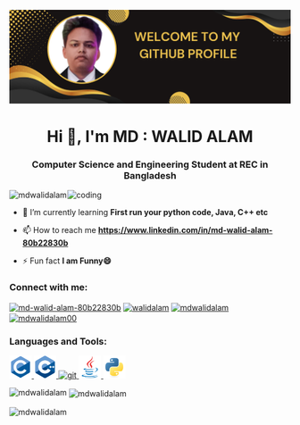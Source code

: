 ![logo](https://github.com/mdwalidalam/mdwalidalam/blob/main/my%20github%20banner.png)
<h1 align="center">Hi 👋, I'm MD : WALID ALAM</h1>
<h3 align="center">Computer Science and Engineering Student at REC in Bangladesh</h3>
<img align="right" alt="coding" width="400" src="https://user-images.githubusercontent.com/55389276/140866485-8fb1c876-9a8f-4d6a-98dc-08c4981eaf70.gif">




<p align="left"> <img src="https://komarev.com/ghpvc/?username=mdwalidalam&label=Profile%20views&color=0e75b6&style=flat" alt="mdwalidalam" /> </p>

- 🌱 I’m currently learning **First run your python code, Java, C++ etc**

- 📫 How to reach me **https://www.linkedin.com/in/md-walid-alam-80b22830b**

- ⚡ Fun fact **I am Funny😄**

<h3 align="left">Connect with me:</h3>
<p align="left">
<a href="https://linkedin.com/in/md-walid-alam-80b22830b" target="blank"><img align="center" src="https://raw.githubusercontent.com/rahuldkjain/github-profile-readme-generator/master/src/images/icons/Social/linked-in-alt.svg" alt="md-walid-alam-80b22830b" height="30" width="40" /></a>
<a href="https://www.facebook.com/walidalam888"><img align="center" src="https://raw.githubusercontent.com/rahuldkjain/github-profile-readme-generator/master/src/images/icons/Social/facebook.svg" alt="walidalam" height="30" width="40" /></a>
<a href="https://instagram.com/mdwalidalam" target="blank"><img align="center" src="https://raw.githubusercontent.com/rahuldkjain/github-profile-readme-generator/master/src/images/icons/Social/instagram.svg" alt="mdwalidalam" height="30" width="40" /></a>
<a href="https://codeforces.com/profile/mdwalidalam00" target="blank"><img align="center" src="https://raw.githubusercontent.com/rahuldkjain/github-profile-readme-generator/master/src/images/icons/Social/codeforces.svg" alt="mdwalidalam00" height="30" width="40" /></a>
</p>

<h3 align="left">Languages and Tools:</h3>
<p align="left"> <a href="https://www.cprogramming.com/" target="_blank" rel="noreferrer"> <img src="https://raw.githubusercontent.com/devicons/devicon/master/icons/c/c-original.svg" alt="c" width="40" height="40"/> </a> <a href="https://www.w3schools.com/cpp/" target="_blank" rel="noreferrer"> <img src="https://raw.githubusercontent.com/devicons/devicon/master/icons/cplusplus/cplusplus-original.svg" alt="cplusplus" width="40" height="40"/> </a> <a href="https://git-scm.com/" target="_blank" rel="noreferrer"> <img src="https://www.vectorlogo.zone/logos/git-scm/git-scm-icon.svg" alt="git" width="40" height="40"/> </a> <a href="https://www.java.com" target="_blank" rel="noreferrer"> <img src="https://raw.githubusercontent.com/devicons/devicon/master/icons/java/java-original.svg" alt="java" width="40" height="40"/> </a> <a href="https://www.python.org" target="_blank" rel="noreferrer"> <img src="https://raw.githubusercontent.com/devicons/devicon/master/icons/python/python-original.svg" alt="python" width="40" height="40"/> </a> </p>

<p><img align="left" src="https://github-readme-stats.vercel.app/api/top-langs?username=mdwalidalam&show_icons=true&locale=en&layout=compact" alt="mdwalidalam" /></p>

<p>&nbsp;<img align="center" src="https://github-readme-stats.vercel.app/api?username=mdwalidalam&show_icons=true&locale=en" alt="mdwalidalam" /></p>

<p><img align="center" src="https://github-readme-streak-stats.herokuapp.com/?user=mdwalidalam&" alt="mdwalidalam" /></p>
